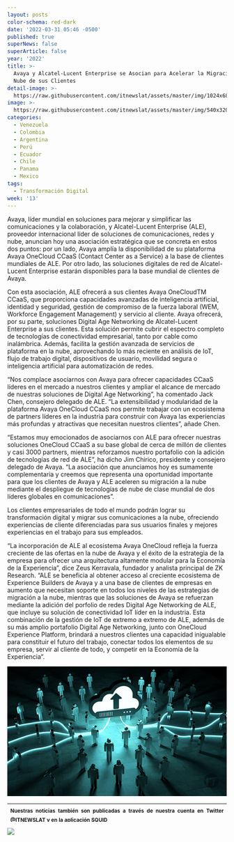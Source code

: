 ```yaml
---
layout: posts
color-schema: red-dark
date: '2022-03-31 05:46 -0500'
published: true
superNews: false
superArticle: false
year: '2022'
title: >-
  Avaya y Alcatel-Lucent Enterprise se Asocian para Acelerar la Migración a la
  Nube de sus Clientes
detail-image: >-
  https://raw.githubusercontent.com/itnewslat/assets/master/img/1024x680/Nube-Publica-g.jpg
image: >-
  https://raw.githubusercontent.com/itnewslat/assets/master/img/540x320/Nube-Publica-p.jpg
categories:
  - Venezuela
  - Colombia
  - Argentina
  - Perú
  - Ecuador
  - Chile
  - Panama
  - Mexico
tags:
  - Transformación Digital
week: '13'
---
```

Avaya, líder mundial en soluciones para mejorar y simplificar las comunicaciones y la colaboración, y Alcatel-Lucent Enterprise (ALE), proveedor internacional líder de soluciones de comunicaciones, redes y nube, anuncian hoy una asociación estratégica que se concreta en estos dos puntos: por un lado, Avaya amplía la disponibilidad de su plataforma Avaya OneCloud CCaaS (Contact Center as a Service) a la base de clientes mundiales de ALE. Por otro lado, las soluciones digitales de red de Alcatel-Lucent Enterprise estarán disponibles para la base mundial de clientes de Avaya.
 
Con esta asociación, ALE ofrecerá a sus clientes Avaya OneCloudTM CCaaS, que proporciona capacidades avanzadas de inteligencia artificial, identidad y seguridad, gestión de compromiso de la fuerza laboral (WEM, Workforce Engagement Management) y servicio al cliente. Avaya ofrecerá, por su parte, soluciones Digital Age Networking de Alcatel-Lucent Enterprise a sus clientes. Esta solución permite cubrir el espectro completo de tecnologías de conectividad empresarial, tanto por cable como inalámbrica. Además, facilita la gestión avanzada de servicios de plataforma en la nube, aprovechando lo más reciente en análisis de IoT, flujo de trabajo digital, dispositivos de usuario, movilidad segura o inteligencia artificial para automatización de redes.
 
“Nos complace asociarnos con Avaya para ofrecer capacidades CCaaS líderes en el mercado a nuestros clientes y ampliar el alcance de mercado de nuestras soluciones de Digital Age Networking”, ha comentado Jack Chen, consejero delegado de ALE. “La extensibilidad y modularidad de la plataforma Avaya OneCloud CCaaS nos permite trabajar con un ecosistema de partners líderes en la industria para construir con Avaya las experiencias más profundas y atractivas que necesitan nuestros clientes”, añade Chen.
 
“Estamos muy emocionados de asociarnos con ALE para ofrecer nuestras soluciones OneCloud CCaaS a su base global de cerca de millón de clientes y casi 3000 partners, mientras reforzamos nuestro portafolio con la adición de tecnologías de red de ALE”, ha dicho Jim Chirico, presidente y consejero delegado de Avaya. “La asociación que anunciamos hoy es sumamente complementaria y creemos que representa una oportunidad importante para que los clientes de Avaya y ALE aceleren su migración a la nube mediante el despliegue de tecnologías de nube de clase mundial de dos líderes globales en comunicaciones”.
 
Los clientes empresariales de todo el mundo podrán lograr su transformación digital y migrar sus comunicaciones a la nube, ofreciendo experiencias de cliente diferenciadas para sus usuarios finales y mejores experiencias en el trabajo para sus empleados.
 
“La incorporación de ALE al ecosistema Avaya OneCloud refleja la fuerza creciente de las ofertas en la nube de Avaya y el éxito de la estrategia de la empresa para ofrecer una arquitectura altamente modular para la Economía de la Experiencia”, dice Zeus Kerravala, fundador y analista principal de ZK Research. “ALE se beneficia al obtener acceso al creciente ecosistema de Experience Builders de Avaya y a una base de clientes de empresas en aumento que necesitan soporte en todos los niveles de las estrategias de migración a la nube, mientras que las soluciones de Avaya se refuerzan mediante la adición del porfolio de redes Digital Age Networking de ALE, que incluye su solución de conectividad IoT líder en la industria. Esta combinación de la gestión de IoT de extremo a extremo de ALE, además de su más amplio portafolio Digital Age Networking, junto con OneCloud Experience Platform, brindará a nuestros clientes una capacidad inigualable para constituir el futuro del trabajo, conectar todos los elementos de su empresa, servir al cliente de todo, y competir en la Economía de la Experiencia”.

![](https://raw.githubusercontent.com/itnewslat/assets/master/img/540x320/Nube-Publica-p.jpg)

<table style="height: 42px;" width="569">
<tbody>
<tr>
<td style="text-align: justify;"><sub><strong>Nuestras noticias también son publicadas a través de nuestra cuenta en Twitter <a href="https://twitter.com/itnewslat?lang=es">@ITNEWSLAT</a> y en la aplicación <a href="https://squidapp.co/en/">SQUID</a></strong></sub></td>
</tr>
</tbody>
</table>

<img src="https://tracker.metricool.com/c3po.jpg?hash=56f88a41e39ab42c063cc51676587a04"/>